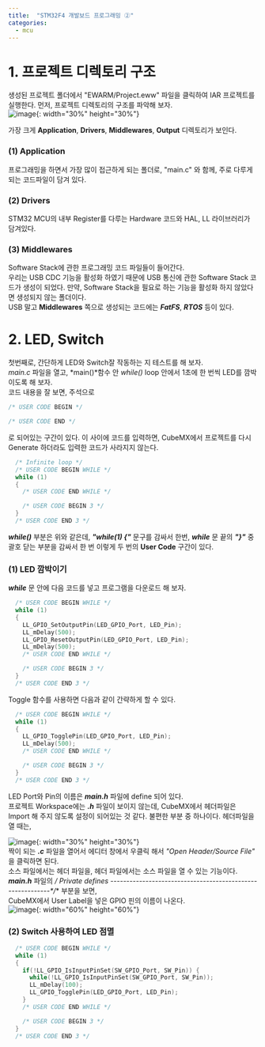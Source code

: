 ```yaml
---
title:  "STM32F4 개발보드 프로그래밍 ②"
categories:
  - mcu
---
```

# 1. 프로젝트 디렉토리 구조  
생성된 프로젝트 폴더에서 "EWARM/Project.eww" 파일을 클릭하여 IAR 프로젝트를 실행한다.
먼저, 프로젝트 디렉토리의 구조를 파악해 보자.  
![image](/assets/images/stm32f4/iar_workspace.jpg){: width="30%" height="30%"}  

가장 크게 **Application**, **Drivers**, **Middlewares**, **Output** 디렉토리가 보인다.

### (1) Application  
프로그래밍을 하면서 가장 많이 접근하게 되는 폴더로, "main.c" 와 함께, 주로 다루게 되는 코드파일이 담겨 있다.

### (2) Drivers  
STM32 MCU의 내부 Register를 다루는 Hardware 코드와 HAL, LL 라이브러리가 담겨있다.

### (3) Middlewares  
Software Stack에 관한 프로그래밍 코드 파일들이 들어간다.  
우리는 USB CDC 기능을 활성화 하였기 때문에 USB 통신에 관한 Software Stack 코드가 생성이 되었다. 만약, Software Stack을 필요로 하는 기능을 활성화 하지 않았다면 생성되지 않는 폴더이다.  
USB 말고 **Middlewares** 쪽으로 생성되는 코드에는 ***FatFS***, ***RTOS*** 등이 있다.

# 2. LED, Switch
첫번째로, 간단하게 LED와 Switch잘 작동하는 지 테스트를 해 보자.  
*main.c* 파일을 열고, *main()*함수 안 *while()* loop 안에서 1초에 한 번씩 LED를 깜박이도록 해 보자.  
코드 내용을 잘 보면, 주석으로  
``` c
/* USER CODE BEGIN */

/* USER CODE END */
```  
로 되어있는 구간이 있다. 이 사이에 코드를 입력하면, CubeMX에서 프로젝트를 다시 Generate 하더라도 입력한 코드가 사라지지 않는다.  


``` c
  /* Infinite loop */
  /* USER CODE BEGIN WHILE */
  while (1)
  {
    /* USER CODE END WHILE */

    /* USER CODE BEGIN 3 */
  }
  /* USER CODE END 3 */
```
***while()*** 부분은 위와 같은데, ***"while(1) {"*** 문구를 감싸서 한번, ***while*** 문 끝의 ***"}"*** 중괄호 닫는 부분을 감싸서 한 번 이렇게 두 번의 **User Code** 구간이 있다.  

### (1) LED 깜박이기  
***while*** 문 안에 다음 코드를 넣고 프로그램을 다운로드 해 보자.  
``` c
  /* USER CODE BEGIN WHILE */
  while (1)
  {
    LL_GPIO_SetOutputPin(LED_GPIO_Port, LED_Pin);
    LL_mDelay(500);
    LL_GPIO_ResetOutputPin(LED_GPIO_Port, LED_Pin);
    LL_mDelay(500);
    /* USER CODE END WHILE */

    /* USER CODE BEGIN 3 */
  }
  /* USER CODE END 3 */
```
Toggle 함수를 사용하면 다음과 같이 간략하게 할 수 있다.  
``` c
  /* USER CODE BEGIN WHILE */
  while (1)
  {
    LL_GPIO_TogglePin(LED_GPIO_Port, LED_Pin);
    LL_mDelay(500);
    /* USER CODE END WHILE */

    /* USER CODE BEGIN 3 */
  }
  /* USER CODE END 3 */
```
LED Port와 Pin의 이름은 ***main.h*** 파일에 define 되어 있다.  
프로젝트 Workspace에는 ***.h*** 파일이 보이지 않는데, CubeMX에서 헤더파일은 Import 해 주지 않도록 설정이 되어있는 것 같다. 불편한 부분 중 하나이다. 헤더파일을 열 때는,  

![image](/assets/images/stm32f4/open_h_c_file.jpg){: width="30%" height="30%"}  
짝이 되는 ***.c*** 파일을 열어서 에디터 창에서 우클릭 해서 *"Open Header/Source File"* 을 클릭하면 된다.  
소스 파일에서는 헤더 파일을, 헤더 파일에서는 소스 파일을 열 수 있는 기능이다.  
***main.h*** 파일의 **/* Private defines -----------------------------------------------------------*/** 부분을 보면,  
CubeMX에서 User Label을 넣은 GPIO 핀의 이름이 나온다.  
![image](/assets/images/stm32f4/main_h.jpg){: width="60%" height="60%"}

### (2) Switch 사용하여 LED 점멸  
``` c
  /* USER CODE BEGIN WHILE */
  while (1)
  {
    if(!LL_GPIO_IsInputPinSet(SW_GPIO_Port, SW_Pin)) {
      while(!LL_GPIO_IsInputPinSet(SW_GPIO_Port, SW_Pin));
      LL_mDelay(100);
      LL_GPIO_TogglePin(LED_GPIO_Port, LED_Pin);
    }
    /* USER CODE END WHILE */

    /* USER CODE BEGIN 3 */
  }
  /* USER CODE END 3 */
```
